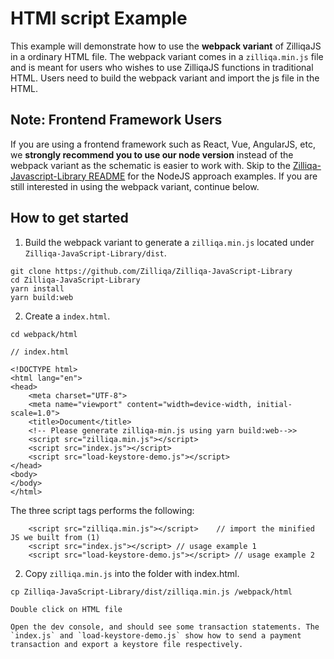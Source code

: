 # HTMl script Example

This example will demonstrate how to use the **webpack variant** of ZilliqaJS in a ordinary HTML file.
The webpack variant comes in a `zilliqa.min.js` file and is meant for users who wishes to use ZilliqaJS functions in traditional HTML. Users need to build the webpack variant and import the js file in the HTML.

## Note: Frontend Framework Users

If you are using a frontend framework such as React, Vue, AngularJS, etc, we **strongly recommend you to use our node version** instead of the webpack variant as the schematic is easier to work with. Skip to the [Zilliqa-Javascript-Library README](https://github.com/Zilliqa/Zilliqa-JavaScript-Library#installation) for the NodeJS approach examples. If you are still interested in using the webpack variant, continue below.

## How to get started

1. Build the webpack variant to generate a `zilliqa.min.js` located under `Zilliqa-JavaScript-Library/dist`.

```
git clone https://github.com/Zilliqa/Zilliqa-JavaScript-Library
cd Zilliqa-JavaScript-Library
yarn install
yarn build:web
```

2. Create a `index.html`.

```
cd webpack/html

// index.html

<!DOCTYPE html>
<html lang="en">
<head>
    <meta charset="UTF-8">
    <meta name="viewport" content="width=device-width, initial-scale=1.0">
    <title>Document</title>
    <!-- Please generate zilliqa-min.js using yarn build:web-->>
    <script src="zilliqa.min.js"></script>
    <script src="index.js"></script>
    <script src="load-keystore-demo.js"></script>
</head>
<body>
</body>
</html>

```

The three script tags performs the following:

```
    <script src="zilliqa.min.js"></script>    // import the minified JS we built from (1)
    <script src="index.js"></script> // usage example 1
    <script src="load-keystore-demo.js"></script> // usage example 2
```

2. Copy `zilliqa.min.js` into the folder with index.html.

```
cp Zilliqa-JavaScript-Library/dist/zilliqa.min.js /webpack/html

Double click on HTML file

Open the dev console, and should see some transaction statements. The `index.js` and `load-keystore-demo.js` show how to send a payment transaction and export a keystore file respectively.
```
